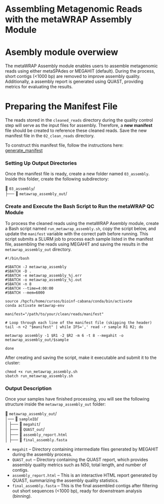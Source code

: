 # Assembling Metagenomic Reads with the metaWRAP Assembly Module

# Asembly module overwiew

The metaWRAP Assembly module enables users to assemble metagenomic reads using either metaSPAdes or MEGAHIT (default). During the process, short contigs (<1000 bp) are removed to improve assembly quality. Additionally, a assembly report is generated using QUAST, providing metrics for evaluating the results.

# Preparing the Manifest File

The reads stored in the `cleaned_reads` directory during the quality control step will serve as the input files for assembly. Therefore, a **new manifest** file should be created to reference these cleaned reads. Save the new manifest file in the `02_clean_reads` directory.

To construct this manifest file, follow the instructions here: [generate_manifest](
https://github.com/mariasotor/Cabana-Metagenomics-Workshop/blob/main/helper_scripts/generate_manifest.md)

### Setting Up Output Directories

Once the manifest file is ready, create a new folder named `03_assembly`. Inside this folder, create the following subdirectory:

📂 `03_assembly`/ <br>
├── 📁 `metawrap_assembly_out`/

### Create and Execute the Bash Script to Run the metaWRAP QC Module

To process the cleaned reads using the metaWRAP Asembly module, create a Bash script named `run_metawrap_assembly.sh`, copy the script below, and update the `manifest` variable with the correct path before running. This script submits a SLURM job to process each sample listed in the manifest file, assembling the reads using MEGAHIT and saving the results in the `metawrap_assembly_out` directory.

```
#!/bin/bash

#SBATCH -J metawrap_assembly
#SBATCH -D .
#SBATCH -e metawrap_assembly_%j.err
#SBATCH -o metawrap_assembly_%j.out
#SBATCH -n 8
#SBATCH --time=4:00:00	
#SBATCH --mem=6000	

source /hpcfs/home/cursos/bioinf-cabana/conda/bin/activate
conda activate metawrap-env

manifest="/path/to/your/clean/reads/manifest"

# Loop through each line of the manifest file (skipping the header)
tail -n +2 "$manifest" | while IFS=',' read -r sample R1 R2; do

metawrap assembly -1 $R1 -2 $R2 -m 6 -t 8 --megahit -o metawrap_assembly_out/$sample

done
```

After creating and saving the script, make it executable and submit it to the cluster:

```
chmod +x run_metawrap_assembly.sh
sbatch run_metawrap_assembly.sh
```

### Output Description

Once your samples have finished processing, you will see the following structure inside the `metawrap_assembly_out` folder:

📂 `metawrap_assembly_out`/ <br>
│── 📂 `sampleID`/ <br>
│   ├── 📂 `megahit`/ <br>
│   ├── 📂 `QUAST_out`/  <br>
│   ├── 📄 `assembly_report.html` <br>
│   ├── 📄 `final_assembly.fasta` 


- `megahit` – Directory containing intermediate files generated by MEGAHIT during the assembly process.
- `QUAST_out` – Directory containing the QUAST report, which provides assembly quality metrics such as N50, total length, and number of contigs.
- `assembly_report.html` – This is an interactive HTML report generated by QUAST, summarizing the assembly quality statistics.
- `final_assembly.fasta` – This is the final assembled contigs after filtering out short sequences (<1000 bp), ready for downstream analysis (binning).

